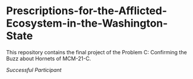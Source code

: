 # Prescriptions-for-the-Afflicted-Ecosystem-in-the-Washington-State
This repository contains the final project of the Problem C: Confirming the Buzz about Hornets of MCM-21-C.

*Successful Participant*
